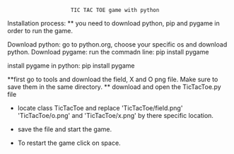                         TIC TAC TOE game with python
Installation process:
** you need to download python, pip and pygame in order to run the game.

Download python: go to python.org, choose your specific os and download python.
Download pygame: run the commadn line: pip install pygame

install pygame in python: pip install pygame

**first go to tools and download the field, X and O png file. Make sure to save them in the same directory.
** download and open the TicTacToe.py file
* locate class TicTacToe and replace 'TicTacToe/field.png' 'TicTacToe/o.png' and 'TicTacToe/x.png' by there specific location.
* save the file and start the game.
  
* To restart the game click on space.

